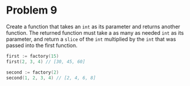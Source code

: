 # Problem 9

Create a function that takes an `int` as its parameter and returns another function.
The returned function must take a as many as needed `int` as its parameter, and return a `slice` of the `int`
multiplied by the `int` that was passed into the first function.

```go
first := factory(15)
first(2, 3, 4) // [30, 45, 60]

second := factory(2)
second(1, 2, 3, 4) // [2, 4, 6, 8]
```
